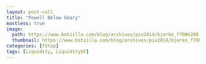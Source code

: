```yaml
---
layout: post-coll
title: "Powell Below Geary"
mastless: true
image:
  path: https://www.botzilla.com/blog/archives/pix2014/bjorke_f7006208.jpg
  thumbnail: https://www.botzilla.com/blog/archives/pix2014/bjorke_f7006208.jpg
categories: [fStop]
tags: [Liquidity, LiquiditySF]
---
```





